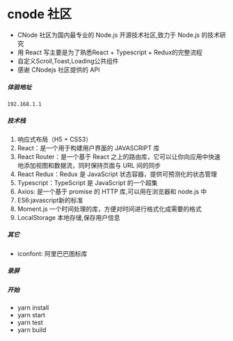 
# cnode 社区

- CNode 社区为国内最专业的 Node.js 开源技术社区,致力于 Node.js 的技术研究
- 用 React 写主要是为了熟悉React + Typescript + Redux的完整流程
- 自定义Scroll,Toast,Loading公共组件
- 感谢 CNodejs 社区提供的 API

##### 体验地址
	192.168.1.1
	
##### 技术栈
1. 响应式布局（H5 + CSS3）
2. React：是一个用于构建用户界面的 JAVASCRIPT 库
3. React Router：是一个基于 React 之上的路由库，它可以让你向应用中快速地添加视图和数据流，同时保持页面与 URL 间的同步
4. React Redux：Redux 是 JavaScript 状态容器，提供可预测化的状态管理
5. Typescript：TypeScript 是 JavaScript 的一个超集
6. Axios: 是一个基于 promise 的 HTTP 库,可以用在浏览器和 node.js 中
7. ES6:javascript新的标准
8. Moment.js 一个时间处理的库，方便对时间进行格式化成需要的格式
9. LocalStorage 本地存储,保存用户信息


##### 其它
- iconfont: 阿里巴巴图标库

##### 录屏


##### 开始
- yarn install 
- yarn start 
- yarn test
- yarn build
